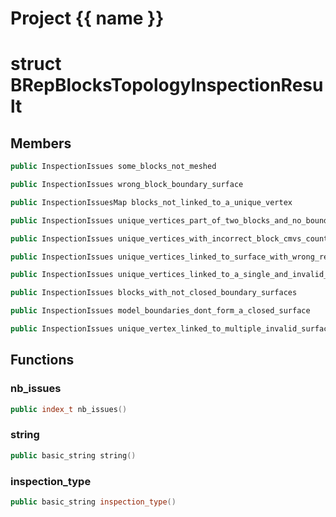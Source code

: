 <script setup>
import {useRoute} from 'vitepress'
const {path} = useRoute()
const tokens = path.split('/')
const words = tokens[2].split('-');
for (let i = 0; i < words.length; i++) {
    words[i] = words[i].charAt(0).toUpperCase() + words[i].slice(1);
    words[i] = words[i].replace('geode', 'Geode')
}
const name = words.join('-');
</script>
# Project {{ name }}

# struct BRepBlocksTopologyInspectionResult


## Members

```cpp
public InspectionIssues some_blocks_not_meshed

```

```cpp
public InspectionIssues wrong_block_boundary_surface

```

```cpp
public InspectionIssuesMap blocks_not_linked_to_a_unique_vertex

```

```cpp
public InspectionIssues unique_vertices_part_of_two_blocks_and_no_boundary_surface

```

```cpp
public InspectionIssues unique_vertices_with_incorrect_block_cmvs_count

```

```cpp
public InspectionIssues unique_vertices_linked_to_surface_with_wrong_relationship_to_blocks

```

```cpp
public InspectionIssues unique_vertices_linked_to_a_single_and_invalid_surface

```

```cpp
public InspectionIssues blocks_with_not_closed_boundary_surfaces

```

```cpp
public InspectionIssues model_boundaries_dont_form_a_closed_surface

```

```cpp
public InspectionIssues unique_vertex_linked_to_multiple_invalid_surfaces

```



## Functions

### nb_issues

```cpp
public index_t nb_issues()
```


### string

```cpp
public basic_string string()
```


### inspection_type

```cpp
public basic_string inspection_type()
```





